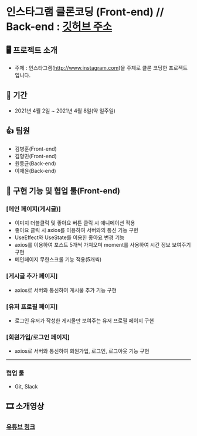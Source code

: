 # 인스타그램 클론코딩 (Front-end) // Back-end : [깃허브 주소][googlelink]
[googlelink]: https://github.com/WonDongGyun/instagram_clonCording/

## 🖥 프로젝트 소개
* 주제 : 인스타그램(http://www.instagram.com)을 주제로 클론 코딩한 프로젝트입니다.

## 📆 기간
* 2021년 4월 2일 ~ 2021년 4월 8일(약 일주일)

## 👍 팀원
* 김병훈(Front-end)
* 김형민(Front-end)
* 원동균(Back-end)
* 이재윤(Back-end)

## 🔧 구현 기능 및 협업 툴(Front-end)
### [메인 페이지(게시글)]
* 이미지 더블클릭 및 좋아요 버튼 클릭 시 애니메이션 적용
* 좋아요 클릭 시 axios를 이용하여 서버와의 통신 기능 구현
* UseEffect와 UseState를 이용한 좋아요 변경 기능
* axios를 이용하여 포스트 5개씩 가져오며 moment를 사용하여 시간 정보 보여주기 구현
* 메인페이지 무한스크롤 기능 적용(5개씩)

### [게시글 추가 페이지]
* axios로 서버와 통신하여 게시물 추가 기능 구현

### [유저 프로필 페이지]
* 로그인 유저가 작성한 게시물만 보여주는 유저 프로필 페이지 구현

### [회원가입/로그인 페이지]
* axios로 서버와 통신하여 회원가입, 로그인, 로그아웃 기능 구현

 -----------------------------------
### 협업 툴
* Git, Slack


## 🎞 소개영상
### [유튜브 링크][youtube]
[youtube]: https://youtu.be/OJqWtzs6EeM
